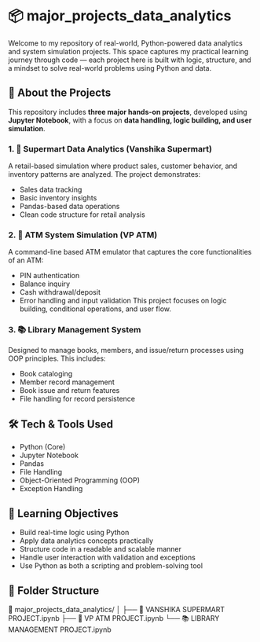 # 📦 major_projects_data_analytics

Welcome to my repository of real-world, Python-powered data analytics and system simulation projects. This space captures my practical learning journey through code — each project here is built with logic, structure, and a mindset to solve real-world problems using Python and data.

## 🚀 About the Projects

This repository includes **three major hands-on projects**, developed using **Jupyter Notebook**, with a focus on **data handling, logic building, and user simulation**.

### 1. 🛒 Supermart Data Analytics (Vanshika Supermart)
A retail-based simulation where product sales, customer behavior, and inventory patterns are analyzed. The project demonstrates:
- Sales data tracking
- Basic inventory insights
- Pandas-based data operations
- Clean code structure for retail analysis

### 2. 🏧 ATM System Simulation (VP ATM)
A command-line based ATM emulator that captures the core functionalities of an ATM:
- PIN authentication
- Balance inquiry
- Cash withdrawal/deposit
- Error handling and input validation
This project focuses on logic building, conditional operations, and user flow.

### 3. 📚 Library Management System
Designed to manage books, members, and issue/return processes using OOP principles. This includes:
- Book cataloging
- Member record management
- Book issue and return features
- File handling for record persistence

## 🛠 Tech & Tools Used

- Python (Core)
- Jupyter Notebook
- Pandas
- File Handling
- Object-Oriented Programming (OOP)
- Exception Handling

## 🎯 Learning Objectives

- Build real-time logic using Python
- Apply data analytics concepts practically
- Structure code in a readable and scalable manner
- Handle user interaction with validation and exceptions
- Use Python as both a scripting and problem-solving tool

## 📂 Folder Structure

📁 major_projects_data_analytics/
│
├── 🛒 VANSHIKA SUPERMART PROJECT.ipynb
├── 🏧 VP ATM PROJECT.ipynb
└── 📚 LIBRARY MANAGEMENT PROJECT.ipynb

